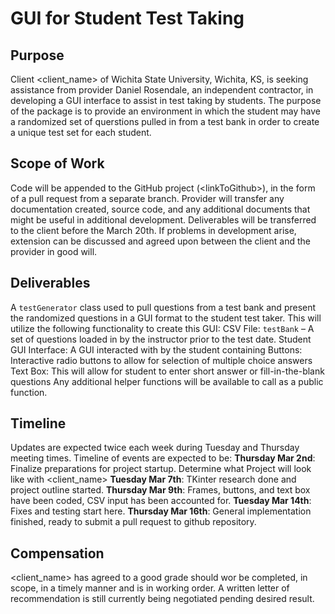 # GUI for Student Test Taking 

## Purpose

Client <client_name> of Wichita State University, Wichita, KS, is seeking assistance from provider Daniel Rosendale, an independent contractor, in developing a GUI interface to assist in test taking by students. The purpose of the package is to provide an environment in which the student may have a randomized set of querstions pulled in from a test bank in order to create a unique test set for each student.

## Scope of Work

Code will be appended to the GitHub project (\<linkToGithub>), in the form of a pull request from a separate branch. Provider will transfer any documentation created, source code, and any additional documents that might be useful in additional development.
Deliverables will be transferred to the client before the March 20th. If problems in development arise, extension can be discussed and agreed upon between the client and the provider in good will.

## Deliverables

A `testGenerator` class used to pull questions from a test bank and present the randomized questions in a GUI format to the student test taker. This will utilize the following functionality to create this GUI:
    CSV File: `testBank` – A set of questions loaded in by the instructor prior to the test date.
    Student GUI Interface: A GUI interacted with by the student containing
        Buttons: Interactive radio buttons to allow for selection of multiple choice answers
        Text Box: This will allow for student to enter short answer or fill-in-the-blank questions
    Any additional helper functions will be available to call as a public function.

## Timeline

Updates are expected twice each week during Tuesday and Thursday meeting times. Timeline of events are expected to be:
    **Thursday Mar 2nd**: Finalize preparations for project startup. Determine what Project will look like with <client_name>
    **Tuesday Mar 7th**: TKinter research done and project outline started.
    **Thursday Mar 9th**: Frames, buttons, and text box have been coded, CSV input has been accounted for. 
    **Tuesday Mar 14th**: Fixes and testing start here.
    **Thursday Mar 16th**: General implementation finished, ready to submit a pull request to github repository.

## Compensation

<client_name> has agreed to a good grade should wor be completed, in scope, in a timely manner and is in working order. A written letter of recommendation is still currently being negotiated pending desired result.
